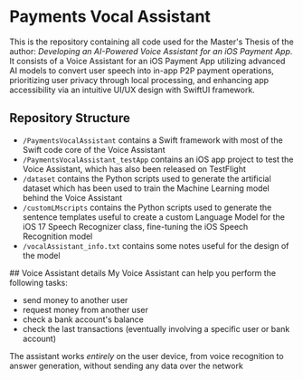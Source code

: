 # Payments Vocal Assistant

This is the repository containing all code used for the Master's Thesis of the author: *Developing an AI-Powered Voice Assistant for an iOS Payment App*. 
It consists of a Voice Assistant for an iOS Payment App utilizing advanced AI models to convert user speech into in-app P2P payment operations, prioritizing user privacy through local processing, and enhancing app accessibility via an intuitive UI/UX design with SwiftUI framework.

## Repository Structure
- `/PaymentsVocalAssistant` contains a Swift framework with most of the Swift code core of the Voice Assistant
- `/PaymentsVocalAssistant_testApp` contains an iOS app project to test the Voice Assistant, which has also been released on TestFlight
- `/dataset` contains the Python scripts used to generate the artificial dataset which has been used to train the Machine Learning model behind the Voice Assistant
- `/customLMscripts` contains the Python scripts used to generate the sentence templates useful to create a custom Language Model for the iOS 17 Speech Recognizer class, fine-tuning the iOS Speech Recognition model
- `/vocalAssistant_info.txt` contains some notes useful for the design of the model

## Voice Assistant details
My Voice Assistant can help you perform the following tasks:
-  send money to another user
-  request money from another user
-  check a bank account's balance
-  check the last transactions (eventually involving a specific user or bank account)
    
The assistant works *entirely* on the user device, from voice recognition to answer generation, without sending any data over the network

